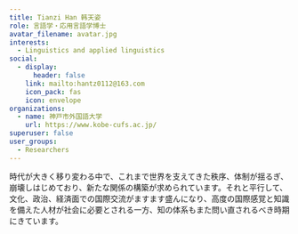```yaml
---
title: Tianzi Han 韩天姿
role: 言語学・応用言語学博士
avatar_filename: avatar.jpg
interests:
  - Linguistics and applied linguistics
social:
  - display:
      header: false
    link: mailto:hantz0112@163.com
    icon_pack: fas
    icon: envelope
organizations:
  - name: 神戸市外国語大学
    url: https://www.kobe-cufs.ac.jp/
superuser: false
user_groups:
  - Researchers
---
```

時代が大きく移り変わる中で、これまで世界を支えてきた秩序、体制が揺るぎ、崩壊しはじめており、新たな関係の構築が求められています。それと平行して、文化、政治、経済面での国際交流がますます盛んになり、高度の国際感覚と知識を備えた人材が社会に必要とされる一方、知の体系もまた問い直されるべき時期にきています。